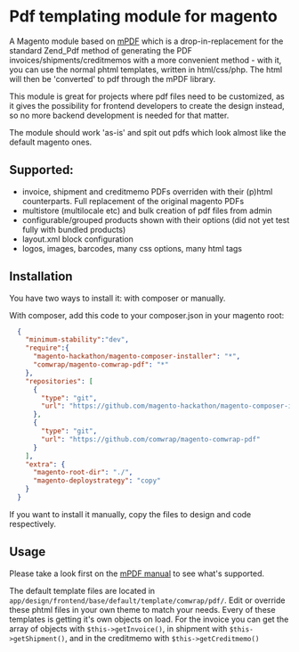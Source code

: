 Pdf templating module for magento
==================================

A Magento module based on [mPDF](http://www.mpdf1.com/mpdf/index.php) which is a drop-in-replacement for the standard Zend_Pdf method of generating the PDF invoices/shipments/creditmemos with a more convenient method - with it, you can use the normal phtml templates, written in html/css/php. The html will then be 'converted' to pdf through the mPDF library.

This module is great for projects where pdf files need to be customized, as it gives the possibility for frontend developers to create the design instead, so no more backend development is needed for that matter.


The module should work 'as-is' and spit out pdfs which look almost like the default magento ones. 


## Supported:
  * invoice, shipment and creditmemo PDFs overriden with their (p)html counterparts. Full replacement of the original magento PDFs
  * multistore (multilocale etc) and bulk creation of pdf files from admin
  * configurable/grouped products shown with their options (did not yet test fully with bundled products)
  * layout.xml block configuration
  * logos, images, barcodes, many css options, many html tags


## Installation

You have two ways to install it: with composer or manually.

With composer, add this code to your composer.json in your magento root:

```json
  {
    "minimum-stability":"dev",
    "require":{
      "magento-hackathon/magento-composer-installer": "*",
      "comwrap/magento-comwrap-pdf": "*"
    },
    "repositories": [
      {
        "type": "git",
        "url": "https://github.com/magento-hackathon/magento-composer-installer"
      },
      {
        "type": "git",
        "url": "https://github.com/comwrap/magento-comwrap-pdf"
      }
    ],
    "extra": {
      "magento-root-dir": "./",
      "magento-deploystrategy": "copy"
    }
  }
```

If you want to install it manually, copy the files to design and code respectively.

## Usage

Please take a look first on the [mPDF manual](http://mpdf1.com/manual/index.php) to see what's supported.

The default template files are located in ``app/design/frontend/base/default/template/comwrap/pdf/``. Edit or override these phtml files in your own theme to match your needs. Every of these templates is getting it's own objects on load. For the invoice you can get the array of objects with ``$this->getInvoice()``, in shipment with ``$this->getShipment()``, and in the creditmemo with ``$this->getCreditmemo()``


